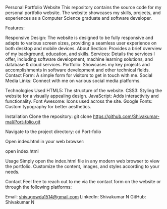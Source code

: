 Personal Portfolio Website
This repository contains the source code for my personal portfolio website. The website showcases my skills, projects, and experiences as a Computer Science graduate and software developer.

Features:

Responsive Design: The website is designed to be fully responsive and adapts to various screen sizes, providing a seamless user experience on both desktop and mobile devices.
About Section: Provides a brief overview of my background, education, and skills.
Services: Details the services I offer, including software development, machine learning solutions, and database & cloud services.
Portfolio: Showcases my key projects and accomplishments in software development and other technical fields.
Contact Form: A simple form for visitors to get in touch with me.
Social Media Links: Connect with me on various social media platforms.


Technologies Used
HTML5: The structure of the website.
CSS3: Styling the website for a visually appealing design.
JavaScript: Adds interactivity and functionality.
Font Awesome: Icons used across the site.
Google Fonts: Custom typography for better aesthetics.

Installation
Clone the repository:
git clone https://github.com/Shivakumar-mal/Port-folio.git


Navigate to the project directory:
cd Port-folio

Open index.html in your web browser:

open index.html


Usage
Simply open the index.html file in any modern web browser to view the portfolio. Customize the content, images, and styles according to your needs.

Contact
Feel free to reach out to me via the contact form on the website or through the following platforms:

Email: shivugowda1514@gmail.com
LinkedIn: Shivakumar N
GitHub: Shivakumar N
